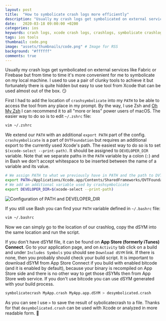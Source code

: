 ```yaml
---
layout: post
title:  "How to symbolicate crash logs more efficiently"
description: "Usually my crash logs get symbolicated on external services like Fabric or Firebase but from time to time it's more convenient to symbolicate on the local machine. I used to use a pair of clunky tools to achieve it but fortunately there is quite hidden but easy to use tool from Xcode that can be used almost out of the box..."
date:   2020-03-18 09:00:00 +0200
categories: ios
keywords: crash logs, xcode crash logs, crashlogs, symbolicate crashlogs
tags: ios tools
thumbnail: code.png
image: "assets/thumbnails/code.png" # Image for RSS
background: "#ffffff"
comments: true
---
```


Usually my crash logs get symbolicated on external services like Fabric or Firebase but from time to time it's more convenient for me to symbolicate on my local machine. I used to use a pair of clunky tools to achieve it but fortunately there is quite hidden but easy to use tool from Xcode that can be used almost out of the box. 😏

First I had to add the location of `crashsymbolicate` into my `PATH` to be able to access the tool from any place in my prompt. By the way, I use Zsh and [Oh My Zsh](https://ohmyz.sh) I can recommend it to all "more or less" power users of macOS. The easier way to do so is to edit `~/.zshrc` file:

```sh
vim ~/.zshrc
```

We extend our `PATH` with an additional `export PATH` part of the config. `crashsymbolicate` is a part of `DVTFoundation` but requires an additional export to the currently used Xcode's path. The easiest way to do so is to set `$(xcode-select --print-path)`. It should be assigned to `DEVELOPER_DIR` variable. Note that we separate paths in the `PATH` variable by a colon (`:`) and in Bash we don't accept whitespace to be inserted between the name of a variable and its value.

```sh
# We assign PATH to what we previously have in PATH and the path to DVTFoundation framework separated by a colon
export PATH=/Applications/Xcode.app/Contents/SharedFrameworks/DVTFoundation.framework/Versions/A/Resources:$PATH
# We add an additional variable used by crashsymbolicate
export DEVELOPER_DIR=$(xcode-select --print-path)
```

![Configuration of PATH and DEVELOPER_DIR]({{site.url}}/assets/2020-03-18/zshrc-1.webp)

If you still use Bash you can find your `PATH` variable defined in `~/.bashrc` file:

```sh
vim ~/.bashrc
```

Now we can simply go to the location of our crashlog, copy the dSYM into the same location and run the script.

If you don't have dSYM file, it can be found on **App Store (formerly iTunes) Connect**. Go to your application page, and on `Activity` tab click on a build and under `Includes Symbols` you should see `Download dSYM` link. If there is none, then you probably should check your build script. It is important to download dSYM from App Store Connect if you build with enabled bitcode (and it is enabled by default), because your binary is recompiled on App Store side and there is no other way to get those dSYMs then from App Store web service. If you don't use bitcode you can use dSYM generated with your build process.

```sh
symbolicatecrash MyApp.crash MyApp.app.dSYM > desymbolicated.crash
```

As you can see I use `>` to save the result of sybolicatecrash to a file. Thanks for that `desymbolicated.crash` can be used with Xcode or analyzed in more readable form. 🙌